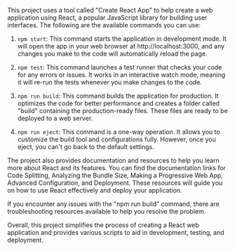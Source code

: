 This project uses a tool called "Create React App" to help create a web application using React, a popular JavaScript library for building user interfaces. The following are the available commands you can use:

1. `npm start`: This command starts the application in development mode. It will open the app in your web browser at http://localhost:3000, and any changes you make to the code will automatically reload the page.

2. `npm test`: This command launches a test runner that checks your code for any errors or issues. It works in an interactive watch mode, meaning it will re-run the tests whenever you make changes to the code.

3. `npm run build`: This command builds the application for production. It optimizes the code for better performance and creates a folder called "build" containing the production-ready files. These files are ready to be deployed to a web server.

4. `npm run eject`: This command is a one-way operation. It allows you to customize the build tool and configurations fully. However, once you eject, you can't go back to the default settings.

The project also provides documentation and resources to help you learn more about React and its features. You can find the documentation links for Code Splitting, Analyzing the Bundle Size, Making a Progressive Web App, Advanced Configuration, and Deployment. These resources will guide you on how to use React effectively and deploy your application.

If you encounter any issues with the "npm run build" command, there are troubleshooting resources available to help you resolve the problem.

Overall, this project simplifies the process of creating a React web application and provides various scripts to aid in development, testing, and deployment.
